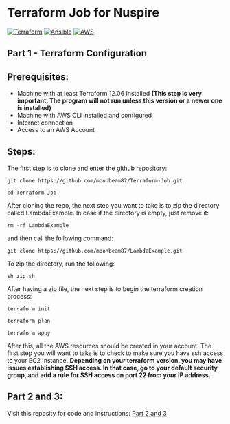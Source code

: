 # Terraform Job for Nuspire

[![Terraform](https://img.shields.io/badge/Built%20With-Terraform-blueviolet?style=for-the-badge)](https://www.terraform.io/) [![Ansible](https://img.shields.io/badge/Built%20With-Ansible-red?style=for-the-badge)](https://www.ansible.com/)
[![AWS](https://img.shields.io/badge/Built%20With-AWS-orange?style=for-the-badge)](https://aws.amazon.com/)

## Part 1 - Terraform Configuration
## Prerequisites:
 - Machine with at least Terraform 12.06 Installed **(This step is very important. The program will not run unless this version or a newer one is installed)**
 - Machine with AWS CLI installed and configured
 - Internet connection
 - Access to an AWS Account

## Steps:
The first step is to clone and enter the github repository:

`git clone https://github.com/moonbeam87/Terraform-Job.git`

`cd Terraform-Job`

After cloning the repo, the next step you want to take is to zip the directory called LambdaExample. In case if the directory is empty, just remove it:

`rm -rf LambdaExample`

and then call the following command:

`git clone https://github.com/moonbeam87/LambdaExample.git`

To zip the directory, run the following:

`sh zip.sh`

After having a zip file, the next step is to begin the terraform creation process:

`terraform init`

`terraform plan`

`terraform appy`

After this, all the AWS resources should be created in your account. The first step you will want to take is to check to make sure you have ssh access to your EC2 Instance. **Depending on your terraform version, you may have issues establishing SSH access. In that case, go to your default security group, and add a rule for SSH access on port 22 from your IP address.**

## Part 2 and 3:
Visit this reposity for code and instructions:
[Part 2 and 3](https://github.com/moonbeam87/terraform-job-ansible.git)

